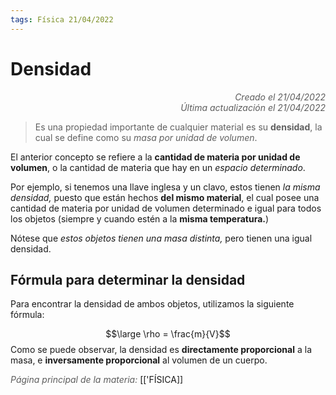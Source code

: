 ```yaml
---
tags: Física 21/04/2022
---
```


# Densidad
<div style="text-align: right; opacity: 0.7; font-style: italic;">Creado el 21/04/2022</div>
<div style="text-align: right; opacity: 0.7; font-style: italic;">Última actualización el 21/04/2022</div>

> Es una propiedad importante de cualquier material es su **densidad**, la cual se define como su *masa por unidad de volumen*.

El anterior concepto se refiere a la **cantidad de materia por unidad de volumen**, o la cantidad de materia que hay en un *espacio determinado*.

Por ejemplo, si tenemos una llave inglesa y un clavo, estos tienen *la misma densidad,* puesto que están hechos **del mismo material**, el cual posee una cantidad de materia por unidad de volumen determinado e igual para todos los objetos (siempre y cuando estén a la **misma temperatura.**)

Nótese que *estos objetos tienen una masa distinta,* pero tienen una igual densidad.

## Fórmula para determinar la densidad

Para encontrar la densidad de ambos objetos, utilizamos la siguiente fórmula:

$$\large \rho = \frac{m}{V}$$ 
Como se puede observar, la densidad es **directamente proporcional** a la masa, e **inversamente proporcional** al volumen de un cuerpo.

<span style="opacity: 0.7; font-style: italic;">Página principal de la materia:</span> [['FÍSICA]]